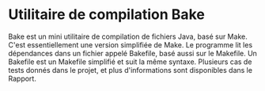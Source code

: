 # Utilitaire de compilation Bake

Bake est un mini utilitaire de compilation de fichiers Java, basé sur Make. C'est essentiellement une version simplifiée de Make. Le programme lit les dépendances dans un fichier appelé Bakefile, basé aussi sur le Makefile. Un Bakefile est un Makefile simplifié et suit la même syntaxe. Plusieurs cas de tests donnés dans le projet, et plus d'informations sont disponibles dans le Rapport.
